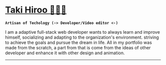  <h1><a href="https://www.linkedin.com/in/ivan-belarmino-508a58218/">Taki Hiroo 🧑🏻‍💻</a></h1>

**`Artisan of Techology (-> Developer/Video editor <-)`**

<p>
I am a adaptive full-stack web developer wants to always learn and improve himself, socializing and adapting to the organization's environment. striving to achieve the goals and pursue the dream in life. All in my portfolio was made from the scratch, a part from that is come from the ideas of other developer and enhance it with other design and animation. 
</p>

<hr/>